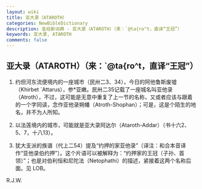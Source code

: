 ```yaml
---
layout: wiki
title: 亚大录（ATAROTH）
categories: NewBibleDictionary
description: 圣经新词典 - 亚大录（ATAROTH）（来：`@ta{ro^t，直译“王冠”）
keywords: 亚大录, ATAROTH
comments: false
---
```


## 亚大录（ATAROTH）（来：`@ta{ro^t，直译“王冠”）

1. 约但河东流便境内的一座城市（民卅二3、34），今日的阿他鲁斯废墟（Khirbet `Attarus），参*亚嫩。民卅二35记载了一座城名叫亚他录（Atroth），不过，这可能是无意中重复了上一节的名称，又或者应该与跟着的一个字同读，念作亚他录朔幡（Atroth-Shophan）；可是，这是个陌生的地名，并不为人所知。

2. 以法莲境内的城市，可能就是亚大录阿达尔（Ataroth-Addar）（书十六2、5、7，十八13）。

3. 犹大支派的族谱（代上二54）提及“约押的家亚他录”〔译注：和合本音译作“亚他录伯约押”〕。这个片语可以被解释为：“约押家的王冠〔子孙、首领〕”；也是对伯利恒和尼陀法（Netophathi）的描述，紧接着这两个名称后面。见 LOB。

R.J.W.







